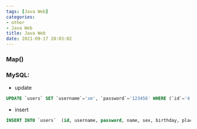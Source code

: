 ```yaml
---
tags: [Java Web]
categories: 
- other
- Java Web
title: Java Web
date: 2021-09-17 20:03:02
---
```

### Map()
### MySQL:
- update
```sql
UPDATE `users` SET `username`='xm', `password`='123456' WHERE (`id`='4') LIMIT 1
```
- insert
```sql 
INSERT INTO `users`  (id, username, password, name, sex, birthday, place, phone, email) VALUES('8','xm','123456', 'Xiaoming','female','2022-08-23','Hen, Zijie, GD','19207673341','abc@gmail.com')
```
